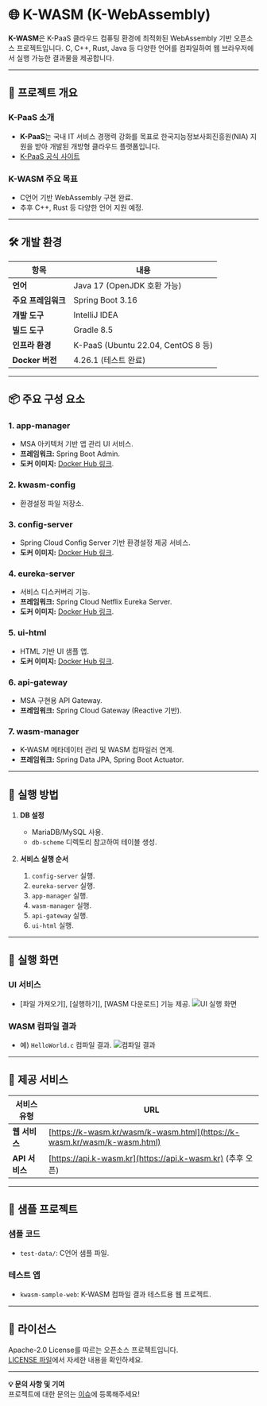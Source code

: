 # 🌐 K-WASM (K-WebAssembly)

**K-WASM**은 K-PaaS 클라우드 컴퓨팅 환경에 최적화된 WebAssembly 기반 오픈소스 프로젝트입니다. C, C++, Rust, Java 등 다양한 언어를 컴파일하여 웹 브라우저에서 실행 가능한 결과물을 제공합니다.

---

## 🚀 프로젝트 개요

### **K-PaaS 소개**
- **K-PaaS**는 국내 IT 서비스 경쟁력 강화를 목표로 한국지능정보사회진흥원(NIA) 지원을 받아 개발된 개방형 클라우드 플랫폼입니다.
- [K-PaaS 공식 사이트](https://k-paas.or.kr/)

### **K-WASM 주요 목표**
- C언어 기반 WebAssembly 구현 완료.
- 추후 C++, Rust 등 다양한 언어 지원 예정.

---

## 🛠️ 개발 환경

| 항목                   | 내용                                   |
|------------------------|---------------------------------------|
| **언어**              | Java 17 (OpenJDK 호환 가능)            |
| **주요 프레임워크**     | Spring Boot 3.16                      |
| **개발 도구**          | IntelliJ IDEA                         |
| **빌드 도구**          | Gradle 8.5                            |
| **인프라 환경**         | K-PaaS (Ubuntu 22.04, CentOS 8 등)     |
| **Docker 버전**        | 4.26.1 (테스트 완료)                   |

---

## 📦 주요 구성 요소

### **1. app-manager**
- MSA 아키텍처 기반 앱 관리 UI 서비스.
- **프레임워크:** Spring Boot Admin.
- **도커 이미지:** [Docker Hub 링크](https://hub.docker.com/repository/docker/leehyeopgeon/app-manager/general).

### **2. kwasm-config**
- 환경설정 파일 저장소.

### **3. config-server**
- Spring Cloud Config Server 기반 환경설정 제공 서비스.
- **도커 이미지:** [Docker Hub 링크](https://hub.docker.com/repository/docker/leehyeopgeon/config-server/general).

### **4. eureka-server**
- 서비스 디스커버리 기능.
- **프레임워크:** Spring Cloud Netflix Eureka Server.
- **도커 이미지:** [Docker Hub 링크](https://hub.docker.com/repository/docker/leehyeopgeon/eureka-server/general).

### **5. ui-html**
- HTML 기반 UI 샘플 앱.
- **도커 이미지:** [Docker Hub 링크](https://hub.docker.com/repository/docker/leehyeopgeon/ui-html/general).

### **6. api-gateway**
- MSA 구현용 API Gateway.
- **프레임워크:** Spring Cloud Gateway (Reactive 기반).

### **7. wasm-manager**
- K-WASM 메타데이터 관리 및 WASM 컴파일러 연계.
- **프레임워크:** Spring Data JPA, Spring Boot Actuator.

---

## 🧩 실행 방법

1. **DB 설정**
   - MariaDB/MySQL 사용.
   - `db-scheme` 디렉토리 참고하여 테이블 생성.

2. **서비스 실행 순서**
   1. `config-server` 실행.
   2. `eureka-server` 실행.
   3. `app-manager` 실행.
   4. `wasm-manager` 실행.
   5. `api-gateway` 실행.
   6. `ui-html` 실행.

---

## 🎨 실행 화면

### **UI 서비스**
- [파일 가져오기], [실행하기], [WASM 다운로드] 기능 제공.
![UI 실행 화면](https://github.com/K-PaaS-incubator/k-wasm-app/assets/39357722/0b1a4b8a-be9d-489c-ac0c-9fcc0c9661dc)

### **WASM 컴파일 결과**
- 예) `HelloWorld.c` 컴파일 결과.
![컴파일 결과](https://github.com/K-PaaS-incubator/k-wasm-app/assets/39357722/3d8e2d69-e3ce-403c-a187-06c7e717c683)

---

## 🌟 제공 서비스

| 서비스 유형 | URL                              |
|-------------|----------------------------------|
| **웹 서비스**  | [https://k-wasm.kr/wasm/k-wasm.html](https://k-wasm.kr/wasm/k-wasm.html) |
| **API 서비스** | [https://api.k-wasm.kr](https://api.k-wasm.kr) (추후 오픈) |

---

## 🧪 샘플 프로젝트

### **샘플 코드**
- `test-data/`: C언어 샘플 파일.

### **테스트 앱**
- `kwasm-sample-web`: K-WASM 컴파일 결과 테스트용 웹 프로젝트.

---

## 📖 라이선스

Apache-2.0 License를 따르는 오픈소스 프로젝트입니다.  
[LICENSE 파일](LICENSE)에서 자세한 내용을 확인하세요.

---

**💡 문의 사항 및 기여**  
프로젝트에 대한 문의는 [이슈](https://github.com/K-PaaS-incubator/k-wasm-app/issues)에 등록해주세요!
